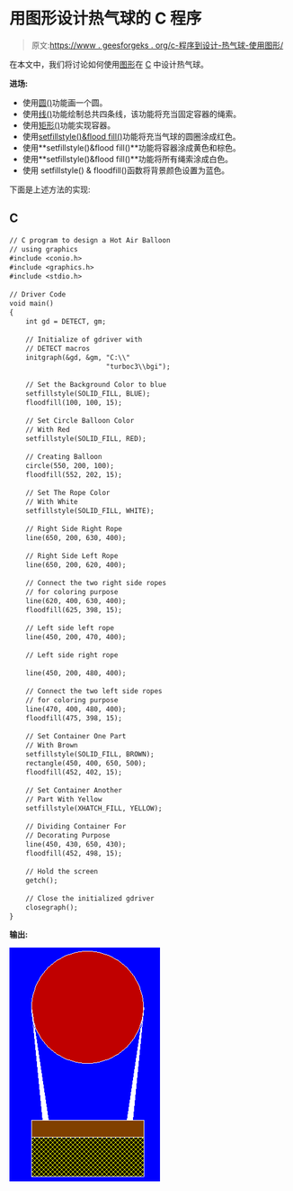 # 用图形设计热气球的 C 程序

> 原文:[https://www . geesforgeks . org/c-程序到设计-热气球-使用图形/](https://www.geeksforgeeks.org/c-program-to-design-a-hot-air-balloon-using-graphics/)

在本文中，我们将讨论如何使用[图形](https://www.geeksforgeeks.org/basic-graphic-programming-in-c/)在 [C](https://www.geeksforgeeks.org/c/) 中设计热气球。

**进场:**

*   使用[圆()](https://www.geeksforgeeks.org/draw-circle-c-graphics/)功能画一个圆。
*   使用[线()](https://www.geeksforgeeks.org/draw-line-c-graphics/)功能绘制总共四条线，该功能将充当固定容器的绳索。
*   使用[矩形()](https://www.geeksforgeeks.org/draw-rectangle-c-graphics/)功能实现容器。
*   使用[setfillstyle()&flood fill()](https://www.geeksforgeeks.org/setfillstyle-floodfill-c/)功能将充当气球的圆圈涂成红色。
*   使用**setfillstyle()&flood fill()**功能将容器涂成黄色和棕色。
*   使用**setfillstyle()&flood fill()**功能将所有绳索涂成白色。
*   使用 setfillstyle() & floodfill()函数将背景颜色设置为蓝色。

下面是上述方法的实现:

## C

```
// C program to design a Hot Air Balloon
// using graphics
#include <conio.h>
#include <graphics.h>
#include <stdio.h>

// Driver Code
void main()
{
    int gd = DETECT, gm;

    // Initialize of gdriver with
    // DETECT macros
    initgraph(&gd, &gm, "C:\\"
                        "turboc3\\bgi");

    // Set the Background Color to blue
    setfillstyle(SOLID_FILL, BLUE);
    floodfill(100, 100, 15);

    // Set Circle Balloon Color
    // With Red
    setfillstyle(SOLID_FILL, RED);

    // Creating Balloon
    circle(550, 200, 100);
    floodfill(552, 202, 15);

    // Set The Rope Color
    // With White
    setfillstyle(SOLID_FILL, WHITE);

    // Right Side Right Rope
    line(650, 200, 630, 400);

    // Right Side Left Rope
    line(650, 200, 620, 400);

    // Connect the two right side ropes
    // for coloring purpose
    line(620, 400, 630, 400);
    floodfill(625, 398, 15);

    // Left side left rope
    line(450, 200, 470, 400);

    // Left side right rope

    line(450, 200, 480, 400);

    // Connect the two left side ropes
    // for coloring purpose
    line(470, 400, 480, 400);
    floodfill(475, 398, 15);

    // Set Container One Part
    // With Brown
    setfillstyle(SOLID_FILL, BROWN);
    rectangle(450, 400, 650, 500);
    floodfill(452, 402, 15);

    // Set Container Another
    // Part With Yellow
    setfillstyle(XHATCH_FILL, YELLOW);

    // Dividing Container For
    // Decorating Purpose
    line(450, 430, 650, 430);
    floodfill(452, 498, 15);

    // Hold the screen
    getch();

    // Close the initialized gdriver
    closegraph();
}
```

**输出:**

![](img/5adedf4b316531d4f8df82ddb94c9cd4.png)
